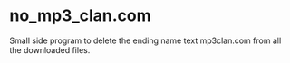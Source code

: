 # no_mp3_clan.com

Small side program to delete the ending name text mp3clan.com from all the downloaded files.
